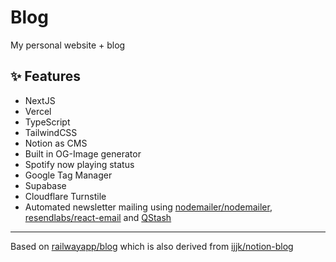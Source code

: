# Blog

My personal website + blog

## ✨ Features

- NextJS
- Vercel
- TypeScript
- TailwindCSS
- Notion as CMS
- Built in OG-Image generator
- Spotify now playing status
- Google Tag Manager
- Supabase
- Cloudflare Turnstile
- Automated newsletter mailing using [nodemailer/nodemailer](https://github.com/nodemailer/nodemailer), [resendlabs/react-email](https://github.com/resendlabs/react-email) and [QStash](https://docs.upstash.com/qstash)

---

Based on [railwayapp/blog](https://github.com/railwayapp/blog) which is also derived from [ijjk/notion-blog](https://github.com/ijjk/notion-blog)
